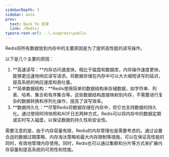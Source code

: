 ```yaml
---
sidebarDepth: 3
sidebar: auto
prev:
  text: Back To 目录
  link: /Redis/
typora-root-url: ..\.vuepress\public
---
```




Redis将所有数据放到内存中的主要原因是为了提供高性能的读写操作。

以下是几个主要的原因：

1. **高速读写：**内存访问速度快，相比于磁盘和数据库，内存操作速度更快，能够更迅速地响应读写请求。将数据存储在内存中可以大大缩短读写的延迟，提高系统的响应速度和吞吐量。
2. **简单数据结构：**Redis使用简单的数据结构来存储数据，如字符串、列表、哈希、集合和有序集合等。这些数据结构直接映射到内存，不需要进行复杂的数据转换和序列化操作，提高了读写效率。
3. **数据持久化：**尽管Redis将数据存储在内存中，但它也支持数据的持久化。通过使用RDB快照和AOF日志两种方式，Redis可以将内存中的数据定期或实时写入磁盘，以保证数据的持久性和安全性。

需要注意的是，由于内存容量有限，Redis的内存管理也是需要考虑的。通过设置合适的数据过期策略、内存淘汰策略和最大内存限制等措施，可以在保证高性能的同时，有效地管理内存使用。同时，Redis也可以通过集群和分片等方式来扩展内存容量和提高系统的可用性和性能。